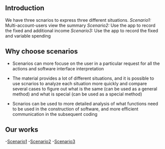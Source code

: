 ## Introduction
We have three scnarios to express three different situations.
*Scenario1:* Multi-account-users view the summary
*Scenario2:* Use the app to record the fixed and additional income
*Scenario3:* Use the app to record the fixed and variable spending

## Why choose scenarios
- Scenarios can more focuse on the user in a particular request for all the actions and software interface interpretation

- The material provides a lot of different situations, and it is possible to use scnarios to analyze each situation more quickly and compare several cases to figure out what is the same (can be used as a general method) and what is special (can be used as a special method)

- Scnarios can be used to more detailed analysis of what functions need to be used in the construction of software, and more efficient communication in the subsequent coding

## Our works
-[Scenario1](docs/Scenario1.md)
-[Scenario2](docs/Scenario2.md)
-[Scenario3](docs/Scenario3.md)

